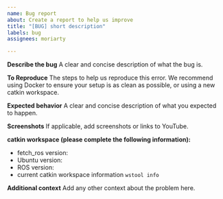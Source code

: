 ```yaml
---
name: Bug report
about: Create a report to help us improve
title: "[BUG] short description"
labels: bug
assignees: moriarty

---
```


**Describe the bug**
A clear and concise description of what the bug is.

**To Reproduce**
The steps to help us reproduce this error.
We recommend using Docker to ensure your setup is as clean as possible, or using a new catkin workspace.

**Expected behavior**
A clear and concise description of what you expected to happen.

**Screenshots**
If applicable, add screenshots or links to YouTube.

**catkin workspace (please complete the following information):**
 - fetch_ros version:
 - Ubuntu version:
 - ROS version:
 - current catkin workspace information `wstool info`

**Additional context**
Add any other context about the problem here.
